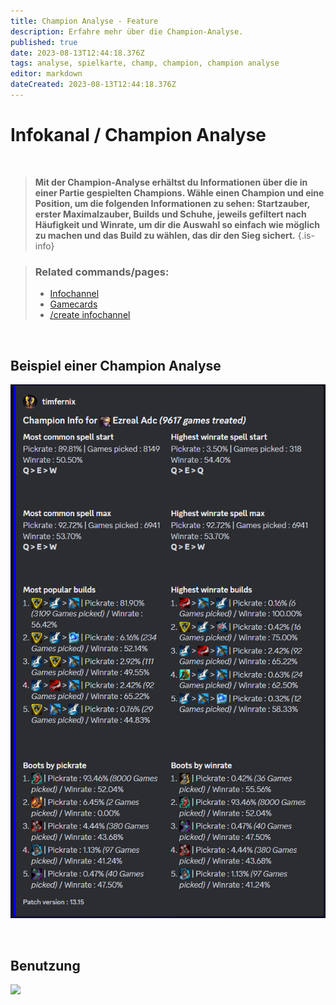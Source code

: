 ```yaml
---
title: Champion Analyse - Feature
description: Erfahre mehr über die Champion-Analyse.
published: true
date: 2023-08-13T12:44:18.376Z
tags: analyse, spielkarte, champ, champion, champion analyse
editor: markdown
dateCreated: 2023-08-13T12:44:18.376Z
---
```


# Infokanal / Champion Analyse

<br>

>**Mit der Champion-Analyse erhältst du Informationen über die in einer Partie gespielten Champions. Wähle einen Champion und eine Position, um die folgenden Informationen zu sehen:
Startzauber, erster Maximalzauber, Builds und Schuhe, jeweils gefiltert nach Häufigkeit und Winrate, um dir die Auswahl so einfach wie möglich zu machen und das Build zu wählen, das dir den Sieg sichert.**
>{.is-info}

>### Related commands/pages:
>-   [Infochannel](/de/features/infoChannel/)
>-   [Gamecards](/de/features/gamecards/)
>-   [/create infochannel](/en/commands/create/infoChannel/)

<br>

## Beispiel einer Champion Analyse
![](/champion_analysis.png)

<br>

## Benutzung
![](/champion_analysis.gif)